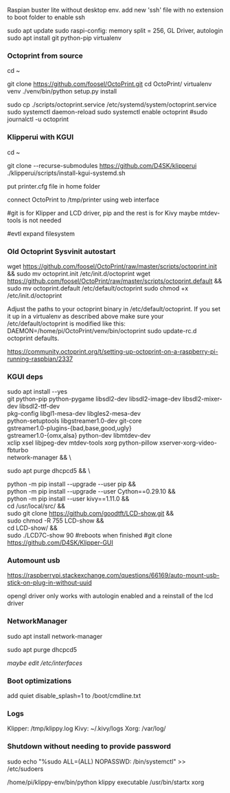 Raspian buster lite without desktop env.
add new 'ssh' file with no extension to boot folder to enable ssh

sudo apt update
sudo raspi-config: memory split = 256, GL Driver, autologin
sudo apt install git python-pip virtualenv

### Octoprint from source
cd ~

git clone https://github.com/foosel/OctoPrint.git
cd OctoPrint/
virtualenv venv
./venv/bin/python setup.py install

sudo cp ./scripts/octoprint.service /etc/systemd/system/octoprint.service
sudo systemctl daemon-reload
sudo systemctl enable octoprint
#sudo journalctl -u octoprint

### Klipperui with KGUI
cd ~

git clone --recurse-submodules https://github.com/D4SK/klipperui
./klipperui/scripts/install-kgui-systemd.sh

put printer.cfg file in home folder

connect OctoPrint to /tmp/printer using web interface















#git is for Klipper and LCD driver, pip and the rest is for Kivy maybe mtdev-tools is not needed

#evtl expand filesystem

### Old Octoprint Sysvinit autostart

wget https://github.com/foosel/OctoPrint/raw/master/scripts/octoprint.init && sudo mv octoprint.init /etc/init.d/octoprint
wget https://github.com/foosel/OctoPrint/raw/master/scripts/octoprint.default && sudo mv octoprint.default /etc/default/octoprint
sudo chmod +x /etc/init.d/octoprint

Adjust the paths to your octoprint binary in /etc/default/octoprint. If you set it up in a virtualenv as described above make sure your /etc/default/octoprint is modified like this:  
   DAEMON=/home/pi/OctoPrint/venv/bin/octoprint
sudo update-rc.d octoprint defaults.

https://community.octoprint.org/t/setting-up-octoprint-on-a-raspberry-pi-running-raspbian/2337


### KGUI deps
sudo apt install --yes \
   git python-pip python-pygame libsdl2-dev libsdl2-image-dev libsdl2-mixer-dev libsdl2-ttf-dev \
   pkg-config libgl1-mesa-dev libgles2-mesa-dev \
   python-setuptools libgstreamer1.0-dev git-core \
   gstreamer1.0-plugins-{bad,base,good,ugly} \
   gstreamer1.0-{omx,alsa} python-dev libmtdev-dev \
   xclip xsel libjpeg-dev mtdev-tools xorg python-pillow xserver-xorg-video-fbturbo \
   network-manager && \

sudo apt purge dhcpcd5 && \

python -m pip install --upgrade --user pip  && \
python -m pip install --upgrade --user Cython==0.29.10  && \
python -m pip install --user kivy==1.11.0 && \
cd /usr/local/src/ && \
sudo git clone https://github.com/goodtft/LCD-show.git && \
sudo chmod -R 755 LCD-show && \
cd LCD-show/ && \
sudo ./LCD7C-show 90
#reboots when finished
#git clone https://github.com/D4SK/Klipper-GUI 

### Automount usb
https://raspberrypi.stackexchange.com/questions/66169/auto-mount-usb-stick-on-plug-in-without-uuid


opengl driver only works with autologin enabled and a reinstall of the lcd driver


### NetworkManager

sudo apt install network-manager

sudo apt purge dhcpcd5

_maybe edit /etc/interfaces_

### Boot optimizations

add quiet disable_splash=1 to /boot/cmdline.txt

### Logs

Klipper: /tmp/klippy.log
Kivy:  ~/.kivy/logs
Xorg: /var/log/


### Shutdown without needing to provide password

sudo echo "%sudo ALL=(ALL) NOPASSWD: /bin/systemctl" >> /etc/sudoers


/home/pi/klippy-env/bin/python      klippy executable
/usr/bin/startx                     xorg
